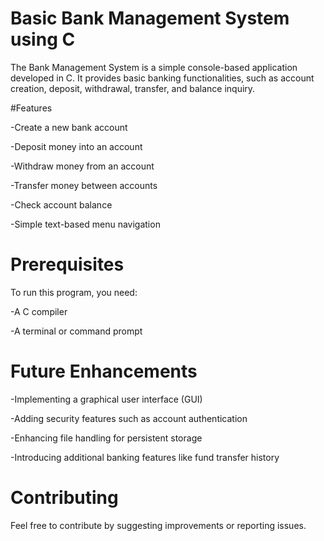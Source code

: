 # Basic Bank Management System using C


The Bank Management System is a simple console-based application developed in C. It provides basic banking functionalities, such as account creation, deposit, withdrawal, transfer, and balance inquiry.

#Features

-Create a new bank account

-Deposit money into an account

-Withdraw money from an account

-Transfer money between accounts

-Check account balance

-Simple text-based menu navigation


# Prerequisites

To run this program, you need:

-A C compiler 

-A terminal or command prompt


# Future Enhancements

-Implementing a graphical user interface (GUI)

-Adding security features such as account authentication

-Enhancing file handling for persistent storage

-Introducing additional banking features like fund transfer history


# Contributing

Feel free to contribute by suggesting improvements or reporting issues.

